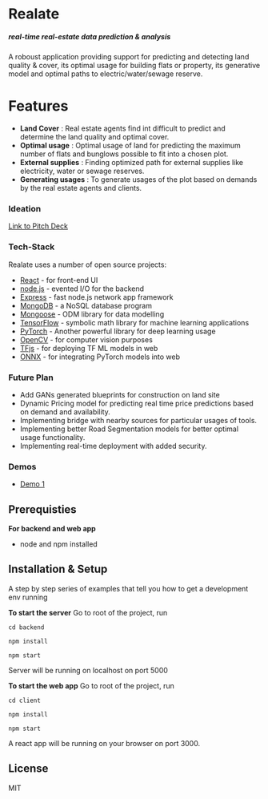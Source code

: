 # Realate

##### _real-time real-estate data prediction & analysis_

A roboust application providing support for predicting and detecting land quality & cover, its optimal usage  for building flats or property, its generative model and  optimal paths to electric/water/sewage reserve.

# Features

  - **Land Cover** : Real estate agents find int difficult to predict and  determine the land quality and optimal cover.
  - **Optimal usage** : Optimal usage of land for predicting the maximum number of flats and bunglows possible to fit into a chosen plot.
  - **External supplies** : Finding optimized path for external supplies like electricity, water or sewage reserves.
  - **Generating usages** : To generate usages of the plot based on demands by the real estate agents and  clients.


### Ideation 
[Link to Pitch Deck](https://github.com/deluminators/Realate/blob/main/Realate_PitchDeck.pdf)

### Tech-Stack

Realate uses a number of open source projects:

* [React](https://reactjs.org/) - for front-end UI
* [node.js](https://nodejs.org/) - evented I/O for the backend
* [Express](https://expressjs.com/) - fast node.js network app framework 
* [MongoDB](https://www.mongodb.com/) - a NoSQL database program
* [Mongoose](https://mongoosejs.com/) - ODM library for data modelling
* [TensorFlow](https://www.tensorflow.org/) - symbolic math library for machine learning applications
* [PyTorch](https://pytorch.org/) - Another powerful library for deep learning usage
* [OpenCV](https://opencv.org/) - for computer vision purposes
* [TFjs](https://www.tensorflow.org/js) - for deploying TF ML models in web
* [ONNX](https://onnx.ai/) - for integrating PyTorch models into web


### Future Plan

 - Add GANs generated blueprints for construction on land site
 - Dynamic Pricing model for predicting real time price predictions based on demand and availability.
 - Implementing bridge with nearby sources for particular usages of tools.
 - Implementing better Road Segmentation models for better optimal usage functionality.
 - Implementing real-time deployment with added security. 

### Demos
- [Demo 1](https://github.com/deluminators/Realate/blob/main/land_utils/demo1.ipynb)

## Prerequisties

**For backend and web app**
* node and npm installed

## Installation & Setup 

A step by step series of examples that tell you how to get a development env running

**To start the server**
Go to root of the project, run

```
cd backend
```

```
npm install
```

```
npm start
```

Server will be running on localhost on port 5000

**To start the web app**
Go to root of the project, run

```
cd client
```

```
npm install
```

```
npm start
```

A react app will be running on your browser on port 3000.

License
----

MIT
